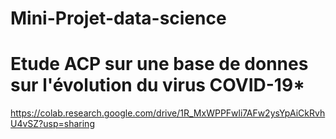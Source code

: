 # Mini-Projet-data-science
# Etude ACP sur une base de donnes sur l'évolution du virus COVID-19*
https://colab.research.google.com/drive/1R_MxWPPFwli7AFw2ysYpAiCkRvhU4vSZ?usp=sharing
